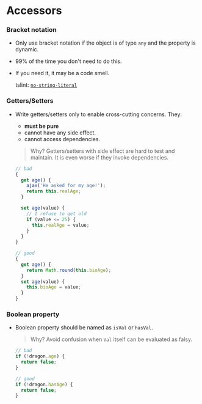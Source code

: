 # Accessors

### Bracket notation
- Only use bracket notation if the object is of type `any` and the property is dynamic.
- 99% of the time you don't need to do this.
- If you need it, it may be a code smell.

  tslint: [`no-string-literal`](../tooling/tslint.md#no-string-literal-native)

### Getters/Setters
- Write getters/setters only to enable cross-cutting concerns. They:
  - **must be pure**
  - cannot have any side effect.
  - cannot access dependencies.

  > Why? Getters/setters with side effect are hard to test and maintain.
  > It is even worse if they invoke dependencies.

  ```ts
  // bad
  {
    get age() {
      ajax('He asked for my age!');
      return this.realAge;
    }

    set age(value) {
      // I refuse to get old
      if (value <= 25) {
        this.realAge = value;
      }
    }
  }

  // good
  {
    get age() {
      return Math.round(this.bioAge);
    }
    set age(value) {
      this.bioAge = value;
    }
  }
  ```

### Boolean property
- Boolean property should be named as `isVal` or `hasVal`.

  > Why? Avoid confusion when `Val` itself can be evaluated as falsy.

  ```typescript
  // bad
  if (!dragon.age) {
    return false;
  }

  // good
  if (!dragon.hasAge) {
    return false;
  }
  ```

